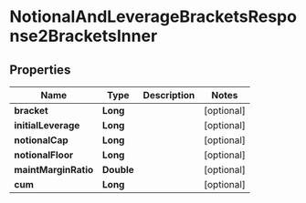 

# NotionalAndLeverageBracketsResponse2BracketsInner


## Properties

| Name | Type | Description | Notes |
|------------ | ------------- | ------------- | -------------|
|**bracket** | **Long** |  |  [optional] |
|**initialLeverage** | **Long** |  |  [optional] |
|**notionalCap** | **Long** |  |  [optional] |
|**notionalFloor** | **Long** |  |  [optional] |
|**maintMarginRatio** | **Double** |  |  [optional] |
|**cum** | **Long** |  |  [optional] |



